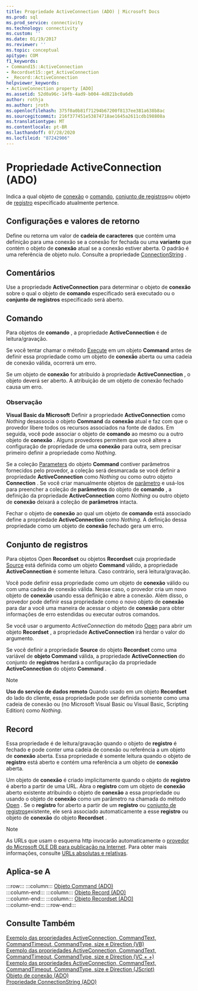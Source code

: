 ```yaml
---
title: Propriedade ActiveConnection (ADO) | Microsoft Docs
ms.prod: sql
ms.prod_service: connectivity
ms.technology: connectivity
ms.custom: ''
ms.date: 01/19/2017
ms.reviewer: ''
ms.topic: conceptual
apitype: COM
f1_keywords:
- Command15::ActiveConnection
- Recordset15::get_ActiveConnection
- _Record::ActiveConnection
helpviewer_keywords:
- ActiveConnection property [ADO]
ms.assetid: 52d0a96c-14fb-4ad9-b004-4d821bc0a6db
author: rothja
ms.author: jroth
ms.openlocfilehash: 375f0a0b81f71294b67200f8137ee381a638b8ac
ms.sourcegitcommit: 216f377451e53874718ae1645a2611cdb198808a
ms.translationtype: MT
ms.contentlocale: pt-BR
ms.lasthandoff: 07/28/2020
ms.locfileid: "87242906"
---
```

# <a name="activeconnection-property-ado"></a>Propriedade ActiveConnection (ADO)
Indica a qual objeto de [conexão](../../../ado/reference/ado-api/connection-object-ado.md) o [comando](../../../ado/reference/ado-api/command-object-ado.md), [conjunto de registros](../../../ado/reference/ado-api/recordset-object-ado.md)ou objeto de [registro](../../../ado/reference/ado-api/record-object-ado.md) especificado atualmente pertence.  
  
## <a name="settings-and-return-values"></a>Configurações e valores de retorno  
 Define ou retorna um valor de **cadeia de caracteres** que contém uma definição para uma conexão se a conexão for fechada ou uma **variante** que contém o objeto de **conexão** atual se a conexão estiver aberta. O padrão é uma referência de objeto nulo. Consulte a propriedade [ConnectionString](../../../ado/reference/ado-api/connectionstring-property-ado.md) .  
  
## <a name="remarks"></a>Comentários  
 Use a propriedade **ActiveConnection** para determinar o objeto de **conexão** sobre o qual o objeto de **comando** especificado será executado ou o **conjunto de registros** especificado será aberto.  
  
## <a name="command"></a>Comando  
 Para objetos de **comando** , a propriedade **ActiveConnection** é de leitura/gravação.  
  
 Se você tentar chamar o método [Execute](../../../ado/reference/ado-api/execute-method-ado-command.md) em um objeto **Command** antes de definir essa propriedade como um objeto de **conexão** aberta ou uma cadeia de conexão válida, ocorrerá um erro.  
  
 Se um objeto de **conexão** for atribuído à propriedade **ActiveConnection** , o objeto deverá ser aberto. A atribuição de um objeto de conexão fechado causa um erro.  
  
### <a name="note"></a>Observação  
 **Visual Basic da Microsoft** Definir a propriedade **ActiveConnection** como *Nothing* desassocia o objeto **Command** da **conexão** atual e faz com que o provedor libere todos os recursos associados na fonte de dados. Em seguida, você pode associar o objeto de **comando** ao mesmo ou a outro objeto de **conexão** . Alguns provedores permitem que você altere a configuração de propriedade de uma **conexão** para outra, sem precisar primeiro definir a propriedade como *Nothing*.  
  
 Se a coleção [Parameters](../../../ado/reference/ado-api/parameters-collection-ado.md) do objeto **Command** contiver parâmetros fornecidos pelo provedor, a coleção será desmarcada se você definir a propriedade **ActiveConnection** como *Nothing* ou como outro objeto **Connection** . Se você criar manualmente objetos de [parâmetro](../../../ado/reference/ado-api/parameter-object.md) e usá-los para preencher a coleção de **parâmetros** do objeto de **comando** , a definição da propriedade **ActiveConnection** como *Nothing* ou outro objeto de **conexão** deixará a coleção de **parâmetros** intacta.  
  
 Fechar o objeto de **conexão** ao qual um objeto de **comando** está associado define a propriedade **ActiveConnection** como *Nothing*. A definição dessa propriedade como um objeto de **conexão** fechado gera um erro.  
  
## <a name="recordset"></a>Conjunto de registros  
 Para objetos Open **Recordset** ou objetos **Recordset** cuja propriedade [Source](../../../ado/reference/ado-api/source-property-ado-recordset.md) está definida como um objeto **Command** válido, a propriedade **ActiveConnection** é somente leitura. Caso contrário, será leitura/gravação.  
  
 Você pode definir essa propriedade como um objeto de **conexão** válido ou com uma cadeia de conexão válida. Nesse caso, o provedor cria um novo objeto de **conexão** usando essa definição e abre a conexão. Além disso, o provedor pode definir essa propriedade como o novo objeto de **conexão** para dar a você uma maneira de acessar o objeto de **conexão** para obter informações de erro estendidas ou executar outros comandos.  
  
 Se você usar o argumento *ActiveConnection* do método [Open](../../../ado/reference/ado-api/open-method-ado-recordset.md) para abrir um objeto **Recordset** , a propriedade **ActiveConnection** irá herdar o valor do argumento.  
  
 Se você definir a propriedade **Source** do objeto **Recordset** como uma variável de **objeto Command** válida, a propriedade **ActiveConnection** do conjunto de **registros** herdará a configuração da propriedade **ActiveConnection** do objeto **Command** .  
  
> [!NOTE]
>  **Uso do serviço de dados remoto** Quando usado em um objeto **Recordset** do lado do cliente, essa propriedade pode ser definida somente como uma cadeia de conexão ou (no Microsoft Visual Basic ou Visual Basic, Scripting Edition) como *Nothing*.  
  
## <a name="record"></a>Record  
 Essa propriedade é de leitura/gravação quando o objeto de **registro** é fechado e pode conter uma cadeia de conexão ou referência a um objeto de **conexão** aberta. Essa propriedade é somente leitura quando o objeto de **registro** está aberto e contém uma referência a um objeto de **conexão** aberta.  
  
 Um objeto de **conexão** é criado implicitamente quando o objeto de **registro** é aberto a partir de uma URL. Abra o **registro** com um objeto de **conexão** aberto existente atribuindo o objeto de **conexão** a essa propriedade ou usando o objeto de **conexão** como um parâmetro na chamada do método [Open](../../../ado/reference/ado-api/open-method-ado-record.md) . Se o **registro** for aberto a partir de um **registro** ou [conjunto de registros](../../../ado/reference/ado-api/recordset-object-ado.md)existente, ele será associado automaticamente a esse **registro** ou objeto de **conexão** do objeto **Recordset** .  
  
> [!NOTE]
>  As URLs que usam o esquema http invocarão automaticamente o [provedor do Microsoft OLE DB para publicação na Internet](../../../ado/guide/appendixes/microsoft-ole-db-provider-for-internet-publishing.md). Para obter mais informações, consulte [URLs absolutas e relativas](../../../ado/guide/data/absolute-and-relative-urls.md).  
  
## <a name="applies-to"></a>Aplica-se A  

:::row:::
    :::column:::
        [Objeto Command (ADO)](../../../ado/reference/ado-api/command-object-ado.md)  
    :::column-end:::
    :::column:::
        [Objeto Record (ADO)](../../../ado/reference/ado-api/record-object-ado.md)  
    :::column-end:::
    :::column:::
        [Objeto Recordset (ADO)](../../../ado/reference/ado-api/recordset-object-ado.md)  
    :::column-end:::
:::row-end:::

## <a name="see-also"></a>Consulte Também  
 [Exemplo das propriedades ActiveConnection, CommandText, CommandTimeout, CommandType, size e Direction (VB)](../../../ado/reference/ado-api/activeconnection-commandtext-commandtimeout-commandtype-size-example-vb.md)   
 [Exemplo das propriedades ActiveConnection, CommandText, CommandTimeout, CommandType, size e Direction (VC + +)](../../../ado/reference/ado-api/activeconnection-commandtext-commandtimeout-commandtype-size-example-vc.md)   
 [Exemplo das propriedades ActiveConnection, CommandText, CommandTimeout, CommandType, size e Direction (JScript)](../../../ado/reference/ado-api/activeconnection-commandtext-timeout-type-size-example-jscript.md)   
 [Objeto de conexão (ADO)](../../../ado/reference/ado-api/connection-object-ado.md)   
 [Propriedade ConnectionString (ADO)](../../../ado/reference/ado-api/connectionstring-property-ado.md)
